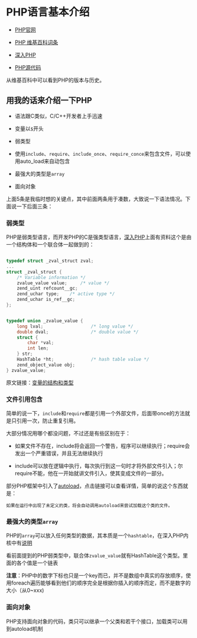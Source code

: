 # PHP语言基本介绍

* [PHP官网](http://php.net)

* [PHP 维基百科词条](http://zh.wikipedia.org/zh/PHP)

* [深入PHP](http://www.php-internals.com/)

* [PHP源代码](https://github.com/php/php-src)

从维基百科中可以看到PHP的版本与历史。

## 用我的话来介绍一下PHP

* 语法跟C类似，C/C++开发者上手迅速

* 变量以`$`开头

* 弱类型

* 使用`include`、`require`、`include_once`、`require_conce`来包含文件，可以使用auto_load来自动包含

* 最强大的类型是`array`

* 面向对象

上面5条是我临时想的关键点，其中前面两条用于凑数，大致说一下语法情况。下面说一下后面三条：

### 弱类型

PHP是弱类型语言，而开发PHP的C是强类型语言，[深入PHP](http://www.php-internals.com/)上面有资料这个是由一个结构体和一个联合体一起做到的：

```c

typedef struct _zval_struct zval;
...
struct _zval_struct {
    /* Variable information */
    zvalue_value value;     /* value */
    zend_uint refcount__gc;
    zend_uchar type;    /* active type */
    zend_uchar is_ref__gc;
};

```

```c

typedef union _zvalue_value {
    long lval;                  /* long value */
    double dval;                /* double value */
    struct {
        char *val;
        int len;
    } str;
    HashTable *ht;              /* hash table value */
    zend_object_value obj;
} zvalue_value;

```


原文链接：[变量的结构和类型](http://www.php-internals.com/book/?p=chapt03/03-01-00-variables-structure)


### 文件引用包含

简单的说一下，`include`和`require`都是引用一个外部文件，后面带once的方法就是只引用一次，防止重复引用。

大部分情况用哪个都没问题，不过还是有些区别在于：

* 如果文件不存在，include将会返回一个警告，程序可以继续执行；require会发出一个严重错误，并且无法继续执行

* include可以放在逻辑中执行，每次执行到这一句时才将外部文件引入；尔require不能，他在一开始就讲文件引入，使其变成文件的一部分。

部分PHP框架中引入了[autoload](http://php.net/manual/zh/language.oop5.autoload.php)，点击链接可以查看详情，简单的说这个东西就是：

```
如果在运行中出现了未定义的类，将会自动调用autoload来尝试加载这个类的文件。
```

### 最强大的类型`array`

PHP的`array`可以放入任何类型的数据，其本质是一个`hashtable`，在深入PHP内核中有[说明](http://www.php-internals.com/book/?p=chapt03/03-01-01-hashtable)

看前面提到的PHP弱类型中，联合体`zvalue_value`就有HashTable这个类型。里面的各个值是一个链表

**注意**：PHP中的数字下标也只是一个key而已，并不是数组中真实的存放顺序，使用foreach遍历能够看到他们的顺序完全是根据你插入的顺序而定，而不是数字的大小（从0~xxx)

### 面向对象

PHP支持面向对象的代码，类只可以继承一个父类和若干个接口，加载类可以用到autoload机制
